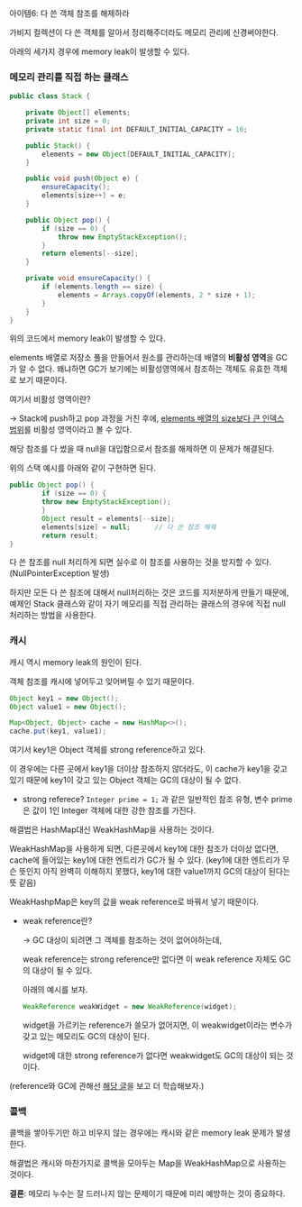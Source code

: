 아이템6: 다 쓴 객체 참조를 해제하라



가비지 컬렉션이 다 쓴 객체를 알아서 정리해주더라도 메모리 관리에 신경써야한다.

아래의 세가지 경우에 memory leak이 발생할 수 있다.



### 메모리 관리를 직접 하는 클래스 

```java
public class Stack {

    private Object[] elements;
    private int size = 0;
    private static final int DEFAULT_INITIAL_CAPACITY = 16;

    public Stack() {
        elements = new Object[DEFAULT_INITIAL_CAPACITY];
    }

    public void push(Object e) {
        ensureCapacity();
        elements[size++] = e;
    }

    public Object pop() {
        if (size == 0) {
            throw new EmptyStackException();
        }
        return elements[--size];
    }

    private void ensureCapacity() {
        if (elements.length == size) {
            elements = Arrays.copyOf(elements, 2 * size + 1);
        }
    }
}
```

위의 코드에서 memory leak이 발생할 수 있다. 

elements 배열로 저장소 풀을 만들어서 원소를 관리하는데 배열의 **비활성 영역**을 GC가 알 수 없다. 왜냐하면 GC가 보기에는 비활성영역에서 참조하는 객체도 유효한 객체로 보기 때문이다. 

여기서 비활성 영역이란?

-> Stack에 push하고 pop 과정을 거친 후에, <u>elements 배열의 size보다 큰 인덱스 범위</u>를 비활성 영역이라고 볼 수 있다. 



해당 참조를 다 썼을 때 null을 대입함으로서 참조를 해제하면 이 문제가 해결된다.

위의 스택 예시를 아래와 같이 구현하면 된다.

```java
public Object pop() {
		if (size == 0) {
		throw new EmptyStackException();
		}
		Object result = elements[--size];
		elements[size] = null;      // 다 쓴 참조 해제
		return result;
}
```

다 쓴 참조를 null 처리하게 되면 실수로 이 참조를 사용하는 것을 방지할 수 있다. (NullPointerException 발생)

하지만 모든 다 쓴 참조에 대해서 null처리하는 것은 코드를 지저분하게 만들기 때문에, 예제인 Stack 클래스와 같이 자기 메모리를 직접 관리하는 클래스의 경우에 직접 null 처리하는 방법을 사용한다. 



### 캐시

캐시 역시 memory leak의 원인이 된다.

객체 참조를 캐시에 넣어두고 잊어버릴 수 있기 때문이다.

```java
Object key1 = new Object();
Object value1 = new Object();

Map<Object, Object> cache = new HashMap<>();
cache.put(key1, value1);
```

여기서 key1은 Object 객체를 strong reference하고 있다.

이 경우에는 다른 곳에서 key1을 더이상 참조하지 않더라도, 이 cache가 key1을 갖고 있기 때문에 key1이 갖고 있는 Object 객체는 GC의 대상이 될 수 없다.

- strong referece? `Integer prime = 1;`  과 같은 일반적인 참조 유형, 변수 prime은 값이 1인 Integer 객체에 대한 강한 참조를 가진다. 

[참고]: http://blog.breakingthat.com/2018/08/26/java-collection-map-weakhashmap/

 

해결법은 HashMap대신 WeakHashMap을 사용하는 것이다.

WeakHashMap을 사용하게 되면, 다른곳에서 key1에 대한 참조가 더이상 없다면, cache에 들어있는 key1에 대한 엔트리가 GC가 될 수 있다. (key1에 대한 엔트리가 무슨 뜻인지 아직 완벽히 이해하지 못했다, key1에 대한 value1까지 GC의 대상이 된다는 뜻 같음)

WeakHashpMap은 key의 값을 weak reference로 바꿔서 넣기 때문이다.

- weak reference란?

  -> GC 대상이 되려면 그 객체를 참조하는 것이 없어야하는데,

  weak reference는 strong reference만 없다면 이 weak reference 자체도 GC의 대상이 될 수 있다. 

  아래의 예시를 보자.

  ```java
  WeakReference weakWidget = new WeakReference(widget);
  ```

  widget을 가르키는 reference가 쓸모가 없어지면, 이 weakwidget이라는 변수가 갖고 있는 메모리도 GC의 대상이 된다. 

  widget에 대한 strong reference가 없다면 weakwidget도 GC의 대상이 되는 것이다. 



(reference와 GC에 관해선 [해당 글](https://d2.naver.com/helloworld/329631)을 보고 더 학습해보자.)



### 콜백

콜백을 쌓아두기만 하고 비우지 않는 경우에는 캐시와 같은 memory leak 문제가 발생한다.

해결법은 캐시와 마찬가지로 콜백을 모아두는 Map을 WeakHashMap으로 사용하는 것이다. 



**결론**: 메모리 누수는 잘 드러나지 않는 문제이기 때문에 미리 예방하는 것이 중요하다. 
